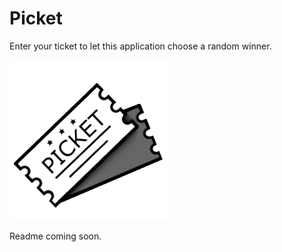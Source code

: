 # Picket
Enter your ticket to let this application choose a random winner.

![Icon](https://github.com/cloudd901/Picket/blob/master/Picket/picket.png)

Readme coming soon.
